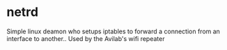 # netrd
Simple linux deamon who setups iptables to forward a connection from an interface to another.. Used by the Avilab's wifi repeater
